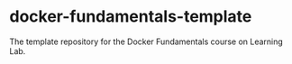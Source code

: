 # docker-fundamentals-template
The template repository for the Docker Fundamentals course on Learning Lab.
